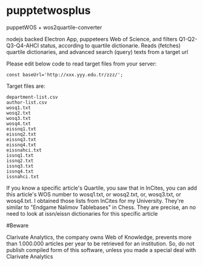 # pupptetwosplus
puppetWOS + wos2quartile-converter

nodejs backed Electron App, puppeteers Web of Science, and filters Q1-Q2-Q3-Q4-AHCI status, according to quartile dictionarie. Reads (fetches) quartile dictionaries, and advanced search (query) texts from a target url

Please edit below code to read target files from your server:
```
const baseUrl='http://xxx.yyy.edu.tr/zzz/';
```

Target files are:
```
department-list.csv
author-list.csv
wosq1.txt
wosq2.txt
wosq3.txt
wosq4.txt
eissnq1.txt
eissnq2.txt
eissnq3.txt
eissnq4.txt
eissnahci.txt
issnq1.txt
issnq2.txt
issnq3.txt
issnq4.txt
issnahci.txt
```
If you know a specific article's Quartile, you saw that in InCites, you can add this article's WOS number to wosq1.txt, or wosq2.txt, or, wosq3.txt, or wosq4.txt. I obtained those lists from InCites for my University. They're similar to "Endgame Nalimov Tablebases" in Chess. They are precise, an no need to look at issn/eissn dictionaries for this specific article

#Beware

Clarivate Analytics, the company owns Web of Knowledge, prevents more than 1.000.000 articles per year to be retrieved for an institution. So, do not publish compiled form of this software, unless you made a special deal with Clarivate Analytics
